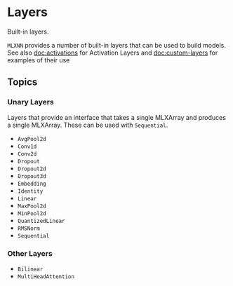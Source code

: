 # Layers

Built-in layers.

`MLXNN` provides a number of built-in layers that can be used to build models.  
See also <doc:activations> for Activation Layers and <doc:custom-layers> for examples of their use

## Topics

### Unary Layers

Layers that provide an interface that takes a single MLXArray and produces a single MLXArray.
These can be used with ``Sequential``.

- ``AvgPool2d``
- ``Conv1d``
- ``Conv2d``
- ``Dropout``
- ``Dropout2d``
- ``Dropout3d``
- ``Embedding``
- ``Identity``
- ``Linear``
- ``MaxPool2d``
- ``MinPool2d``
- ``QuantizedLinear``
- ``RMSNorm``
- ``Sequential``

### Other Layers

- ``Bilinear``
- ``MultiHeadAttention``
